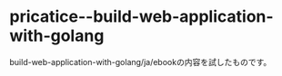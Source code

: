 pricatice--build-web-application-with-golang
============================================

build-web-application-with-golang/ja/ebookの内容を試したものです。
